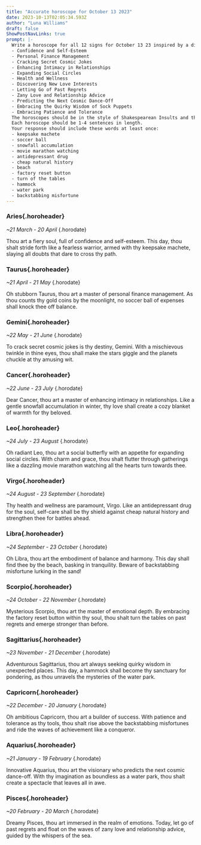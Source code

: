 ```yaml
---
title: "Accurate horoscope for October 13 2023"
date: 2023-10-13T02:05:34.593Z
author: "Luna Williams"
draft: false
ShowPostNavLinks: true
prompt: |-
  Write a horoscope for all 12 signs for October 13 23 inspired by a different focus for each. Ensure you do not include the focus in the response:
  - Confidence and Self-Esteem
  - Personal Finance Management
  - Cracking Secret Cosmic Jokes
  - Enhancing Intimacy in Relationships
  - Expanding Social Circles
  - Health and Wellness
  - Discovering New Love Interests
  - Letting Go of Past Regrets
  - Zany Love and Relationship Advice
  - Predicting the Next Cosmic Dance-Off
  - Embracing the Quirky Wisdom of Sock Puppets
  - Embracing Patience and Tolerance
  The horoscopes should be in the style of Shakespearean Insults and the mood of playful
  Each horoscope should be 1-4 sentences in length.
  Your response should include these words at least once:
  - keepsake machete
  - soccer ball
  - snowfall accumulation
  - movie marathon watching
  - antidepressant drug
  - cheap natural history
  - beach
  - factory reset button
  - turn of the tables
  - hammock
  - water park
  - backstabbing misfortune
---
```


### Aries{.horoheader}

*~21 March - 20 April*
{.horodate}

Thou art a fiery soul, full of confidence and self-esteem. This day, thou shalt stride forth like a fearless warrior, armed with thy keepsake machete, slaying all doubts that dare to cross thy path.


### Taurus{.horoheader}

*~21 April - 21 May*
{.horodate}

Oh stubborn Taurus, thou art a master of personal finance management. As thou counts thy gold coins by the moonlight, no soccer ball of expenses shall knock thee off balance.


### Gemini{.horoheader}

*~22 May - 21 June*
{.horodate}

To crack secret cosmic jokes is thy destiny, Gemini. With a mischievous twinkle in thine eyes, thou shall make the stars giggle and the planets chuckle at thy amusing wit.


### Cancer{.horoheader}

*~22 June - 23 July*
{.horodate}

Dear Cancer, thou art a master of enhancing intimacy in relationships. Like a gentle snowfall accumulation in winter, thy love shall create a cozy blanket of warmth for thy beloved.


### Leo{.horoheader}

*~24 July - 23 August*
{.horodate}

Oh radiant Leo, thou art a social butterfly with an appetite for expanding social circles. With charm and grace, thou shalt flutter through gatherings like a dazzling movie marathon watching all the hearts turn towards thee.


### Virgo{.horoheader}

*~24 August - 23 September*
{.horodate}

Thy health and wellness are paramount, Virgo. Like an antidepressant drug for the soul, self-care shall be thy shield against cheap natural history and strengthen thee for battles ahead.


### Libra{.horoheader}

*~24 September - 23 October*
{.horodate}

Oh Libra, thou art the embodiment of balance and harmony. This day shall find thee by the beach, basking in tranquility. Beware of backstabbing misfortune lurking in the sand!


### Scorpio{.horoheader}

*~24 October - 22 November*
{.horodate}

Mysterious Scorpio, thou art the master of emotional depth. By embracing the factory reset button within thy soul, thou shalt turn the tables on past regrets and emerge stronger than before.


### Sagittarius{.horoheader}

*~23 November - 21 December*
{.horodate}

Adventurous Sagittarius, thou art always seeking quirky wisdom in unexpected places. This day, a hammock shall become thy sanctuary for pondering, as thou unravels the mysteries of the water park.


### Capricorn{.horoheader}

*~22 December - 20 January*
{.horodate}

Oh ambitious Capricorn, thou art a builder of success. With patience and tolerance as thy tools, thou shalt rise above the backstabbing misfortunes and ride the waves of achievement like a conqueror.


### Aquarius{.horoheader}

*~21 January - 19 February*
{.horodate}

Innovative Aquarius, thou art the visionary who predicts the next cosmic dance-off. With thy imagination as boundless as a water park, thou shalt create a spectacle that leaves all in awe.


### Pisces{.horoheader}

*~20 February - 20 March*
{.horodate}

Dreamy Pisces, thou art immersed in the realm of emotions. Today, let go of past regrets and float on the waves of zany love and relationship advice, guided by the whispers of the sea.

